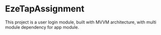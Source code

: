 # EzeTapAssignment
This project is a user login module, built with MVVM architecture, with multi module dependency for app module. 
